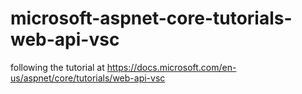 # microsoft-aspnet-core-tutorials-web-api-vsc
following the tutorial at https://docs.microsoft.com/en-us/aspnet/core/tutorials/web-api-vsc
